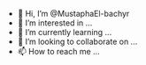 - 👋 Hi, I’m @MustaphaEl-bachyr
- 👀 I’m interested in ...
- 🌱 I’m currently learning ...
- 💞️ I’m looking to collaborate on ...
- 📫 How to reach me ...

<!---
MustaphaEl-bachyr/MustaphaEl-bachyr is a ✨ special ✨ repository because its `README.md` (this file) appears on your GitHub profile.
You can click the Preview link to take a look at your changes.
--->
